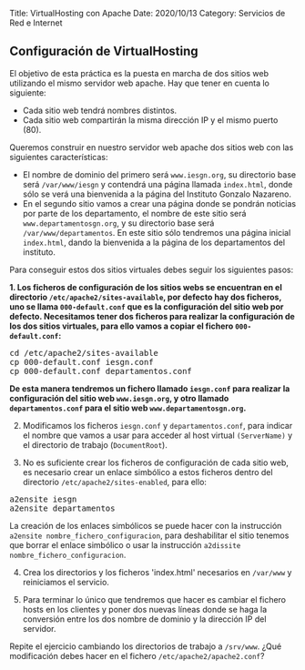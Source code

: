 Title: VirtualHosting con Apache
Date: 2020/10/13
Category: Servicios de Red e Internet

## Configuración de VirtualHosting

El objetivo de esta práctica es la puesta en marcha de dos sitios web utilizando el mismo servidor web apache. Hay que tener en cuenta lo siguiente:

- Cada sitio web tendrá nombres distintos.
- Cada sitio web compartirán la misma dirección IP y el mismo puerto (80).

Queremos construir en nuestro servidor web apache dos sitios web con las siguientes características:

- El nombre de dominio del primero será `www.iesgn.org`, su directorio base será `/var/www/iesgn` y contendrá una página llamada `index.html`, donde sólo se verá una bienvenida a la página del Instituto Gonzalo Nazareno.
- En el segundo sitio vamos a crear una página donde se pondrán noticias por parte de los departamento, el nombre de este sitio será `www.departamentosgn.org`, y su directorio base será `/var/www/departamentos`. En este sitio sólo tendremos una página inicial `index.html`, dando la bienvenida a la página de los departamentos del instituto.

Para conseguir estos dos sitios virtuales debes seguir los siguientes pasos:

**1. Los ficheros de configuración de los sitios webs se encuentran en el directorio `/etc/apache2/sites-available`, por defecto hay dos ficheros, uno se llama `000-default.conf` que es la configuración del sitio web por defecto. Necesitamos tener dos ficheros para realizar la configuración de los dos sitios virtuales, para ello vamos a copiar el fichero `000-default.conf`:**

<pre>
cd /etc/apache2/sites-available
cp 000-default.conf iesgn.conf
cp 000-default.conf departamentos.conf
</pre>

**De esta manera tendremos un fichero llamado `iesgn.conf` para realizar la configuración del sitio web `www.iesgn.org`, y otro llamado `departamentos.conf` para el sitio web `www.departamentosgn.org`.**



2. Modificamos los ficheros `iesgn.conf` y `departamentos.conf`, para indicar el nombre que vamos a usar para acceder al host virtual `(ServerName)` y el directorio de trabajo (`DocumentRoot`).



3. No es suficiente crear los ficheros de configuración de cada sitio web, es necesario crear un enlace simbólico a estos ficheros dentro del directorio `/etc/apache2/sites-enabled`, para ello:

<pre>
a2ensite iesgn
a2ensite departamentos
</pre>

La creación de los enlaces simbólicos se puede hacer con la instrucción `a2ensite nombre_fichero_configuracion`, para deshabilitar el sitio tenemos que borrar el enlace simbólico o usar la instrucción `a2dissite nombre_fichero_configuracion`.



4. Crea los directorios y los ficheros 'index.html' necesarios en `/var/www` y reiniciamos el servicio.



5. Para terminar lo único que tendremos que hacer es cambiar el fichero hosts en los clientes y poner dos nuevas líneas donde se haga la conversión entre los dos nombre de dominio y la dirección IP del servidor.





Repite el ejercicio cambiando los directorios de trabajo a `/srv/www`. ¿Qué modificación debes hacer en el fichero `/etc/apache2/apache2.conf`?
